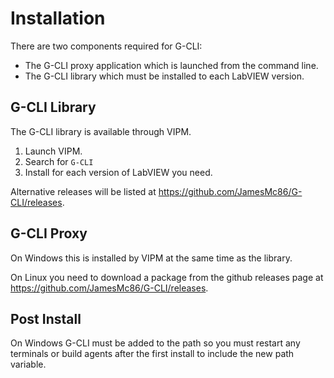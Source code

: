 # Installation

There are two components required for G-CLI:

* The G-CLI proxy application which is launched from the command line.
* The G-CLI library which must be installed to each LabVIEW version.

## G-CLI Library

The G-CLI library is available through VIPM.

1. Launch VIPM.
2. Search for `G-CLI`
3. Install for each version of LabVIEW you need.

Alternative releases will be listed at https://github.com/JamesMc86/G-CLI/releases.

## G-CLI Proxy

On Windows this is installed by VIPM at the same time as the library.

On Linux you need to download a package from the github releases page at https://github.com/JamesMc86/G-CLI/releases.

## Post Install

On Windows G-CLI must be added to the path so you must restart any terminals or build agents after the first install to include the new path variable.


